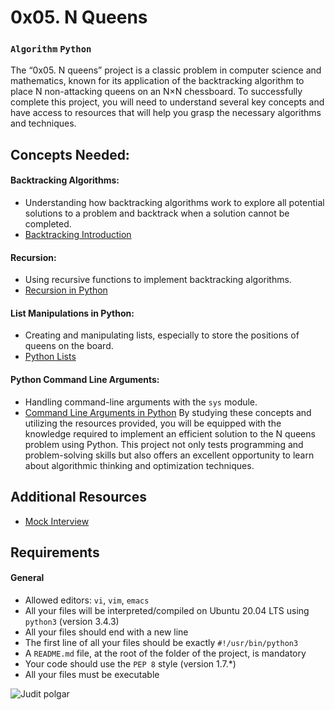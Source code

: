 # 0x05. N Queens
### `Algorithm` `Python`

The “0x05. N queens” project is a classic problem in computer science and mathematics, known for its application of the backtracking algorithm to place N non-attacking queens on an N×N chessboard. To successfully complete this project, you will need to understand several key concepts and have access to resources that will help you grasp the necessary algorithms and techniques.

## Concepts Needed:
#### Backtracking Algorithms:

* Understanding how backtracking algorithms work to explore all potential solutions to a problem and backtrack when a solution cannot be completed.
* [Backtracking Introduction](https://intranet.alxswe.com/rltoken/LLnF6u2i3A_xIwDjJsP8zQ)
#### Recursion:

* Using recursive functions to implement backtracking algorithms.
* [Recursion in Python](https://intranet.alxswe.com/rltoken/X1vaNXgy_pPyvKfOJm90XQ)

#### List Manipulations in Python:

* Creating and manipulating lists, especially to store the positions of queens on the board.
* [Python Lists](https://intranet.alxswe.com/rltoken/P3KbYxmdtSeoJvVfr9Iv0w)

#### Python Command Line Arguments:

* Handling command-line arguments with the `sys` module.
* [Command Line Arguments in Python](https://intranet.alxswe.com/rltoken/2IF4V6xsY_Nq-xcGDK3Bhw)
By studying these concepts and utilizing the resources provided, you will be equipped with the knowledge required to implement an efficient solution to the N queens problem using Python. This project not only tests programming and problem-solving skills but also offers an excellent opportunity to learn about algorithmic thinking and optimization techniques.

## Additional Resources
* [Mock Interview](https://intranet.alxswe.com/rltoken/aQ3uJmGVeZa-R6B1jYTjXg)

## Requirements
#### General
* Allowed editors: `vi`, `vim`, `emacs`
* All your files will be interpreted/compiled on Ubuntu 20.04 LTS using `python3` (version 3.4.3)
* All your files should end with a new line
* The first line of all your files should be exactly `#!/usr/bin/python3`
* A `README.md` file, at the root of the folder of the project, is mandatory
* Your code should use the `PEP 8` style (version 1.7.*)
* All your files must be executable

![Judit polgar](http://www.crestbook.com/files/Judit-photo1_602x433.jpg)
